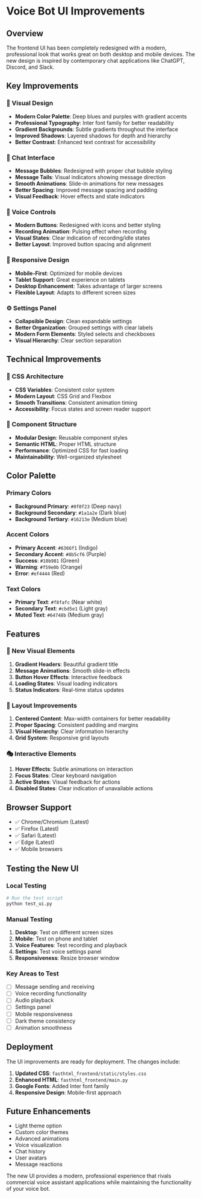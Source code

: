 # Voice Bot UI Improvements

## Overview
The frontend UI has been completely redesigned with a modern, professional look that works great on both desktop and mobile devices. The new design is inspired by contemporary chat applications like ChatGPT, Discord, and Slack.

## Key Improvements

### 🎨 Visual Design
- **Modern Color Palette**: Deep blues and purples with gradient accents
- **Professional Typography**: Inter font family for better readability
- **Gradient Backgrounds**: Subtle gradients throughout the interface
- **Improved Shadows**: Layered shadows for depth and hierarchy
- **Better Contrast**: Enhanced text contrast for accessibility

### 💬 Chat Interface
- **Message Bubbles**: Redesigned with proper chat bubble styling
- **Message Tails**: Visual indicators showing message direction
- **Smooth Animations**: Slide-in animations for new messages
- **Better Spacing**: Improved message spacing and padding
- **Visual Feedback**: Hover effects and state indicators

### 🎤 Voice Controls
- **Modern Buttons**: Redesigned with icons and better styling
- **Recording Animation**: Pulsing effect when recording
- **Visual States**: Clear indication of recording/idle states
- **Better Layout**: Improved button spacing and alignment

### 📱 Responsive Design
- **Mobile-First**: Optimized for mobile devices
- **Tablet Support**: Great experience on tablets
- **Desktop Enhancement**: Takes advantage of larger screens
- **Flexible Layout**: Adapts to different screen sizes

### ⚙️ Settings Panel
- **Collapsible Design**: Clean expandable settings
- **Better Organization**: Grouped settings with clear labels
- **Modern Form Elements**: Styled selects and checkboxes
- **Visual Hierarchy**: Clear section separation

## Technical Improvements

### 🎯 CSS Architecture
- **CSS Variables**: Consistent color system
- **Modern Layout**: CSS Grid and Flexbox
- **Smooth Transitions**: Consistent animation timing
- **Accessibility**: Focus states and screen reader support

### 🔧 Component Structure
- **Modular Design**: Reusable component styles
- **Semantic HTML**: Proper HTML structure
- **Performance**: Optimized CSS for fast loading
- **Maintainability**: Well-organized stylesheet

## Color Palette

### Primary Colors
- **Background Primary**: `#0f0f23` (Deep navy)
- **Background Secondary**: `#1a1a2e` (Dark blue)
- **Background Tertiary**: `#16213e` (Medium blue)

### Accent Colors
- **Primary Accent**: `#6366f1` (Indigo)
- **Secondary Accent**: `#8b5cf6` (Purple)
- **Success**: `#10b981` (Green)
- **Warning**: `#f59e0b` (Orange)
- **Error**: `#ef4444` (Red)

### Text Colors
- **Primary Text**: `#f8fafc` (Near white)
- **Secondary Text**: `#cbd5e1` (Light gray)
- **Muted Text**: `#64748b` (Medium gray)

## Features

### 🌟 New Visual Elements
1. **Gradient Headers**: Beautiful gradient title
2. **Message Animations**: Smooth slide-in effects
3. **Button Hover Effects**: Interactive feedback
4. **Loading States**: Visual loading indicators
5. **Status Indicators**: Real-time status updates

### 📐 Layout Improvements
1. **Centered Content**: Max-width containers for better readability
2. **Proper Spacing**: Consistent padding and margins
3. **Visual Hierarchy**: Clear information hierarchy
4. **Grid System**: Responsive grid layouts

### 🎭 Interactive Elements
1. **Hover Effects**: Subtle animations on interaction
2. **Focus States**: Clear keyboard navigation
3. **Active States**: Visual feedback for actions
4. **Disabled States**: Clear indication of unavailable actions

## Browser Support
- ✅ Chrome/Chromium (Latest)
- ✅ Firefox (Latest)
- ✅ Safari (Latest)
- ✅ Edge (Latest)
- ✅ Mobile browsers

## Testing the New UI

### Local Testing
```bash
# Run the test script
python test_ui.py
```

### Manual Testing
1. **Desktop**: Test on different screen sizes
2. **Mobile**: Test on phone and tablet
3. **Voice Features**: Test recording and playback
4. **Settings**: Test voice settings panel
5. **Responsiveness**: Resize browser window

### Key Areas to Test
- [ ] Message sending and receiving
- [ ] Voice recording functionality
- [ ] Audio playback
- [ ] Settings panel
- [ ] Mobile responsiveness
- [ ] Dark theme consistency
- [ ] Animation smoothness

## Deployment
The UI improvements are ready for deployment. The changes include:

1. **Updated CSS**: `fasthtml_frontend/static/styles.css`
2. **Enhanced HTML**: `fasthtml_frontend/main.py`
3. **Google Fonts**: Added Inter font family
4. **Responsive Design**: Mobile-first approach

## Future Enhancements
- Light theme option
- Custom color themes
- Advanced animations
- Voice visualization
- Chat history
- User avatars
- Message reactions

The new UI provides a modern, professional experience that rivals commercial voice assistant applications while maintaining the functionality of your voice bot.
